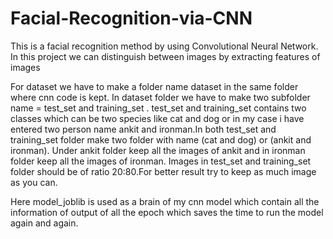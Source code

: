 # Facial-Recognition-via-CNN
This is a facial recognition method by using Convolutional Neural Network. In this project we can distinguish between images by extracting features of images

For dataset we have to make a folder name dataset in the same folder where cnn code is kept.
In dataset folder we have to make two subfolder name = test_set and training_set .
test_set and training_set contains two classes which can be two species like cat and dog or in my case i have entered two person name ankit and ironman.In both test_set and training_set folder make two folder with name (cat and dog) or (ankit and ironman).
Under ankit folder keep all the images of ankit and in ironman folder keep all the images of ironman.
Images in test_set and training_set folder should be of ratio 20:80.For better result try to keep as much image as you can.

Here model_joblib is used as a brain of my cnn model which contain all the information of output of all the epoch which saves the time to run the model again and again. 
